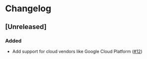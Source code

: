 # Changelog

## [Unreleased]

### Added

- Add support for cloud vendors like Google Cloud Platform ([#12](https://github.com/stackabletech/stackablectl/pull/12))
